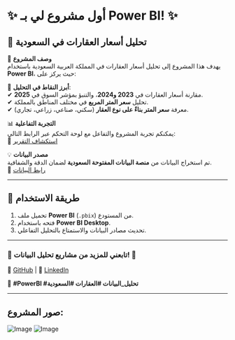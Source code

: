 # ✨ أول مشروع لي بـ Power BI! ✨  

## 🏡 تحليل أسعار العقارات في السعودية  

🔹 **وصف المشروع**  
يهدف هذا المشروع إلى تحليل أسعار العقارات في المملكة العربية السعودية باستخدام **Power BI**، حيث يركز على:

🌟 **أبرز النقاط في التحليل**:  
✔ مقارنة أسعار العقارات في **2023 و2024**، والتنبؤ بمؤشر السوق في **2025**.  
✔ تحليل **سعر المتر المربع** في مختلف المناطق بالمملكة.  
✔ معرفة **سعر المتر بناءً على نوع العقار** (سكني، صناعي، زراعي، تجاري).  

📊 **التجربة التفاعلية**  
يمكنكم تجربة المشروع والتفاعل مع لوحة التحكم عبر الرابط التالي:  
🔗 [استكشاف التقرير](https://app.powerbi.com/view?r=eyJrIjoiNGUwM2ViNDAtZGJiMi00M2Y2LThlNGItZDliZTE3YmEwNjY1IiwidCI6ImE3NjhlZmQ4LTAxYzEtNDVmMC1hMzc2LWY1YjJiNjBlMzM2MiJ9)  

💡 **مصدر البيانات**  
تم استخراج البيانات من **منصة البيانات المفتوحة السعودية** لضمان الدقة والشفافية.  
🔗 [رابط البيانات](https://lnkd.in/dtJ7nfQY)  

---


## 🚀 طريقة الاستخدام  
1. تحميل ملف **Power BI** (`.pbix`) من المستودع.  
2. فتحه باستخدام **Power BI Desktop**.  
3. تحديث مصادر البيانات والاستمتاع بالتحليل التفاعلي.  

---

### 📢 تابعني للمزيد من مشاريع تحليل البيانات! 🚀  
🔗 [GitHub](https://github.com/Rufyda) | 💼 [LinkedIn](https://www.linkedin.com/in/rufyda-rahma-96b656179/)  

📌 **#PowerBI #تحليل_البيانات #العقارات #السعودية**

---

## صور المشروع:
![Image](https://github.com/user-attachments/assets/a09ebf02-94ee-484a-8d83-a659eb6ff91a)
![Image](https://github.com/user-attachments/assets/541f508b-0a9a-400c-a01b-11f0dd202838)

